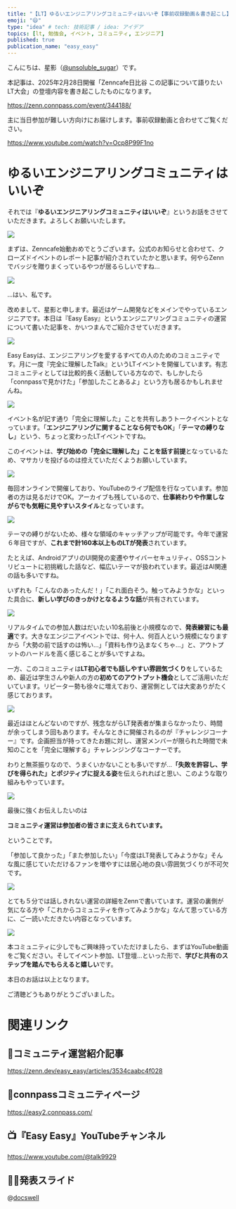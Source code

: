 ```yaml
---
title: "【LT】ゆるいエンジニアリングコミュニティはいいぞ【事前収録動画＆書き起こし】"
emoji: "😄"
type: "idea" # tech: 技術記事 / idea: アイデア
topics: [lt, 勉強会, イベント, コミュニティ, エンジニア]
published: true
publication_name: "easy_easy"
---
```

こんにちは、星影（[@unsoluble_sugar](https://x.com/unsoluble_sugar)）です。

本記事は、2025年2月28日開催「Zenncafe日比谷 この記事について語りたいLT大会」の登壇内容を書き起こしたものになります。

https://zenn.connpass.com/event/344188/

主に当日参加が難しい方向けにお届けします。事前収録動画と合わせてご覧ください。

https://www.youtube.com/watch?v=Ocp8P99F1no

# ゆるいエンジニアリングコミュニティはいいぞ

それでは『**ゆるいエンジニアリングコミュニティはいいぞ**』というお話をさせていただきます。よろしくお願いいたします。

![](https://storage.googleapis.com/zenn-user-upload/c99d51d7d279-20250228.png)

まずは、Zenncafe始動おめでとうございます。公式のお知らせと合わせて、クローズドイベントのレポート記事が紹介されていたかと思います。何やらZennでバッジを贈りまくっているやつが居るらしいですね…

![](https://storage.googleapis.com/zenn-user-upload/064a303a2d48-20250228.png)

…はい、私です。

改めまして、星影と申します。最近はゲーム開発などをメインでやっているエンジニアです。本日は『Easy Easy』というエンジニアリングコミュニティの運営について書いた記事を、かいつまんでご紹介させていだきます。

![](https://storage.googleapis.com/zenn-user-upload/0ae861ce23ea-20250228.png)

Easy Easyは、エンジニアリングを愛するすべての人のためのコミュニティです。月に一度『完全に理解したTalk』というLTイベントを開催しています。有志コミュニティとしては比較的長く活動している方なので、もしかしたら「connpassで見かけた」「参加したことあるよ」という方も居るかもしれませんね。

![](https://storage.googleapis.com/zenn-user-upload/e173c5541657-20250228.png)

イベント名が記す通り「完全に理解した」ことを共有しあうトークイベントとなっています。「**エンジニアリングに関することなら何でもOK**」「**テーマの縛りなし**」という、ちょっと変わったLTイベントですね。

このイベントは、**学び始めの「完全に理解した」ことを話す前提**となっているため、マサカリを投げるのは控えていただくようお願いしています。

![](https://storage.googleapis.com/zenn-user-upload/5f1dc14a5035-20250228.png)

毎回オンラインで開催しており、YouTubeのライブ配信を行なっています。参加者の方は見るだけでOK。アーカイブも残しているので、**仕事終わりや作業しながらでも気軽に見やすいスタイル**となっています。

![](https://storage.googleapis.com/zenn-user-upload/49c3d57895dc-20250228.png)

テーマの縛りがないため、様々な領域のキャッチアップが可能です。今年で運営６年目ですが、**これまで計160本以上ものLTが発表**されています。

たとえば、AndroidアプリのUI開発の変遷やサイバーセキュリティ、OSSコントリビュートに初挑戦した話など、幅広いテーマが扱われています。最近はAI関連の話も多いですね。

いずれも「こんなのあったんだ！」「これ面白そう。触ってみようかな」といった具合に、**新しい学びのきっかけとなるような話**が共有されています。

![](https://storage.googleapis.com/zenn-user-upload/945c4e57380e-20250228.png)

リアルタイムでの参加人数はだいたい10名前後と小規模なので、**発表練習にも最適**です。大きなエンジニアイベントでは、何十人、何百人という規模になりますから「大勢の前で話すのは怖い…」「資料も作り込まなくちゃ…」と、アウトプットのハードルを高く感じることが多いですよね。

一方、このコミュニティは**LT初心者でも話しやすい雰囲気づくり**をしているため、最近は学生さんや新人の方の**初めてのアウトプット機会**としてご活用いただいています。リピーター勢も徐々に増えており、運営側としては大変ありがたく感じております。

![](https://storage.googleapis.com/zenn-user-upload/f0813f5467d8-20250228.png)

最近はほとんどないのですが、残念ながらLT発表者が集まらなかったり、時間が余ってしまう回もあります。そんなときに開催されるのが『チャレンジコーナー』です。企画担当が持ってきたお題に対し、運営メンバーが限られた時間で未知のことを「完全に理解する」チャレンジングなコーナーです。

わりと無茶振りなので、うまくいかないことも多いですが…**「失敗を許容し、学びを得られた」とポジティブに捉える姿**を伝えられればと思い、このような取り組みもやっています。

![](https://storage.googleapis.com/zenn-user-upload/0e46b010edc7-20250228.png)

最後に強くお伝えしたいのは

**コミュニティ運営は参加者の皆さまに支えられています。**

ということです。

「参加して良かった」「また参加したい」「今度はLT発表してみようかな」そんな風に感じていただけるファンを増やすには居心地の良い雰囲気づくりが不可欠です。

![](https://storage.googleapis.com/zenn-user-upload/6d64addc46c0-20250228.png)

とても５分では話しきれない運営の詳細をZennで書いています。運営の裏側が気になる方や「これからコミュニティを作ってみようかな」なんて思っている方に、ご一読いただきたい内容となっています。

![](https://storage.googleapis.com/zenn-user-upload/710502f9ed83-20250228.png)

本コミュニティに少しでもご興味持っていただけましたら、まずはYouTube動画をご覧ください。そしてイベント参加、LT登壇…といった形で、**学びと共有のステップを踏んでもらえると嬉しい**です。

本日のお話は以上となります。

ご清聴どうもありがとうございました。

# 関連リンク

## 📝コミュニティ運営紹介記事
https://zenn.dev/easy_easy/articles/3534caabc4f028

## 🙌connpassコミュニティページ
https://easy2.connpass.com/

## 📺️『Easy Easy』YouTubeチャンネル
https://www.youtube.com/@talk9929

## 👨‍🎓発表スライド
@[docswell](https://www.docswell.com/s/unsoluble_sugar/5DN6XL-2025-02-28-012128)